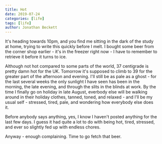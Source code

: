 ```yaml
---
title: Hot
date: 2019-07-24
categories: [life]
tags: [life]
author: Jonathan Beckett
---
```


It's heading towards 10pm, and you find me sitting in the dark of the study at home, trying to write this quickly before I melt. I bought some beer from the corner shop earlier - it's in the freezer right now - I have to remember to retrieve it before it turns to ice.

Although not hot compared to some parts of the world, 37 centigrade is pretty damn hot for the UK. Tomorrow it's supposed to climb to 39 for the greater part of the afternoon and evening. I'll still be as pale as a ghost - for the last several weeks the only sunlight I have seen has been in the morning, the late evening, and through the slits in the blinds at work. By the time I finally go on holiday in late August, everbody else will be walking around in their holiday clothes, tanned, toned, and relaxed - and I'll be my usual self - stressed, tired, pale, and wondering how everybody else does it.

Before anybody says anything, yes, I know I haven't posted anything for the last few days. I guess it had quite a lot to do with being hot, tired, stressed, and ever so slightly fed up with endless chores.

Anyway - enough complaining. Time to go fetch that beer.